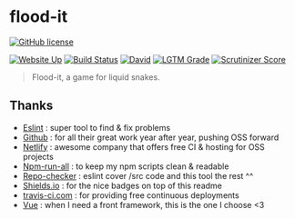 # flood-it

[![GitHub license](https://img.shields.io/github/license/shuunen/flood-it.svg?color=informational)](https://github.com/Shuunen/flood-it/blob/master/LICENSE)

[![Website Up](https://img.shields.io/website/https/flood-it.netlify.app.svg)](https://flood-it.netlify.app)
[![Build Status](https://travis-ci.com/Shuunen/flood-it.svg?branch=master)](https://travis-ci.com/Shuunen/flood-it)
[![David](https://img.shields.io/david/shuunen/flood-it.svg)](https://david-dm.org/shuunen/flood-it)
[![LGTM Grade](https://img.shields.io/lgtm/grade/javascript/github/Shuunen/flood-it.svg)](https://lgtm.com/projects/g/Shuunen/flood-it)
[![Scrutinizer Score](https://scrutinizer-ci.com/g/Shuunen/flood-it/badges/quality-score.png?b=master)](https://scrutinizer-ci.com/g/Shuunen/flood-it)

> Flood-it, a game for liquid snakes.

## Thanks

- [Eslint](https://eslint.org) : super tool to find & fix problems
- [Github](https://github.com) : for all their great work year after year, pushing OSS forward
- [Netlify](https://netlify.com) : awesome company that offers free CI & hosting for OSS projects
- [Npm-run-all](https://github.com/mysticatea/npm-run-all) : to keep my npm scripts clean & readable
- [Repo-checker](https://github.com/Shuunen/repo-checker) : eslint cover /src code and this tool the rest ^^
- [Shields.io](https://shields.io) : for the nice badges on top of this readme
- [travis-ci.com](https://travis-ci.com) : for providing free continuous deployments
- [Vue](https://vuejs.org) : when I need a front framework, this is the one I choose <3
